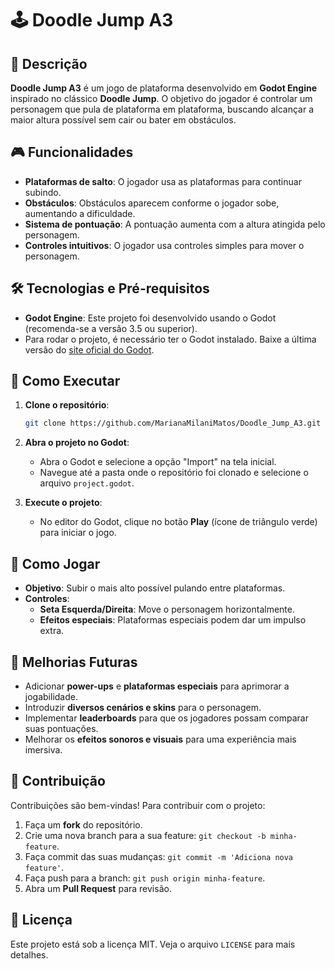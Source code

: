 
# 🕹️ Doodle Jump A3

## 📖 Descrição
**Doodle Jump A3** é um jogo de plataforma desenvolvido em **Godot Engine** inspirado no clássico **Doodle Jump**. O objetivo do jogador é controlar um personagem que pula de plataforma em plataforma, buscando alcançar a maior altura possível sem cair ou bater em obstáculos.

## 🎮 Funcionalidades
- **Plataformas de salto**: O jogador usa as plataformas para continuar subindo.
- **Obstáculos**: Obstáculos aparecem conforme o jogador sobe, aumentando a dificuldade.
- **Sistema de pontuação**: A pontuação aumenta com a altura atingida pelo personagem.
- **Controles intuitivos**: O jogador usa controles simples para mover o personagem.

## 🛠️ Tecnologias e Pré-requisitos
- **Godot Engine**: Este projeto foi desenvolvido usando o Godot (recomenda-se a versão 3.5 ou superior).
- Para rodar o projeto, é necessário ter o Godot instalado. Baixe a última versão do [site oficial do Godot](https://godotengine.org/download).

## 🚀 Como Executar

1. **Clone o repositório**:
   ```bash
   git clone https://github.com/MarianaMilaniMatos/Doodle_Jump_A3.git
   ```

2. **Abra o projeto no Godot**:
   - Abra o Godot e selecione a opção "Import" na tela inicial.
   - Navegue até a pasta onde o repositório foi clonado e selecione o arquivo `project.godot`.

3. **Execute o projeto**:
   - No editor do Godot, clique no botão **Play** (ícone de triângulo verde) para iniciar o jogo.

## 🎲 Como Jogar
- **Objetivo**: Subir o mais alto possível pulando entre plataformas.
- **Controles**:
  - **Seta Esquerda/Direita**: Move o personagem horizontalmente.
  - **Efeitos especiais**: Plataformas especiais podem dar um impulso extra.

## 🌟 Melhorias Futuras
- Adicionar **power-ups** e **plataformas especiais** para aprimorar a jogabilidade.
- Introduzir **diversos cenários e skins** para o personagem.
- Implementar **leaderboards** para que os jogadores possam comparar suas pontuações.
- Melhorar os **efeitos sonoros e visuais** para uma experiência mais imersiva.

## 🤝 Contribuição
Contribuições são bem-vindas! Para contribuir com o projeto:
1. Faça um **fork** do repositório.
2. Crie uma nova branch para a sua feature: `git checkout -b minha-feature`.
3. Faça commit das suas mudanças: `git commit -m 'Adiciona nova feature'`.
4. Faça push para a branch: `git push origin minha-feature`.
5. Abra um **Pull Request** para revisão.

## 📜 Licença
Este projeto está sob a licença MIT. Veja o arquivo `LICENSE` para mais detalhes.

